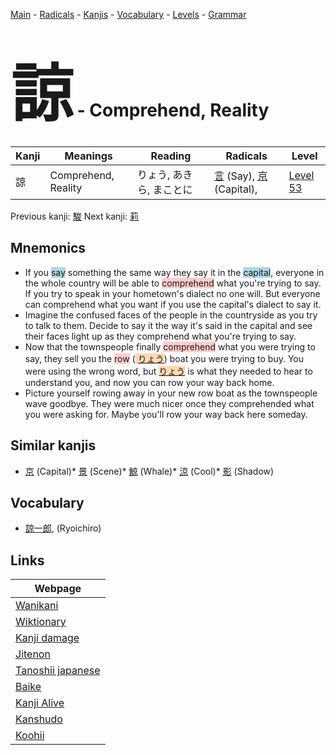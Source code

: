 <style> bigfont {font-size: 100px}</style>
[Main](../README.md) -
[Radicals](../radicals.md) -
[Kanjis](../kanjis.md) -
[Vocabulary](../vocabulary.md) -
[Levels](../levels.md) -
[Grammar](../grammar.md)
# <bigfont> 諒</bigfont> - Comprehend, Reality 

| Kanji | Meanings | Reading | Radicals | Level |
| --- | --- | --- | --- | --- |
| 諒 | Comprehend, Reality | りょう, あきら, まことに | [言](../radicals/言.md) (Say), [京](../radicals/京.md) (Capital),  | [Level 53](../levels/wk_level53.md) |

Previous kanji: [駿](駿.md) Next kanji: [莉](莉.md) 

## Mnemonics
 * If you <span style="background-color:#ADD8E6"> say</span> something the same way they say it in the <span style="background-color:#ADD8E6"> capital</span>, everyone in the whole country will be able to <span style="background-color:#ffcccb"> comprehend</span> what you're trying to say. If you try to speak in your hometown's dialect no one will. But everyone can comprehend what you want if you use the capital's dialect to say it.
* Imagine the confused faces of the people in the countryside as you try to talk to them. Decide to say it the way it's said in the capital and see their faces light up as they comprehend what you're trying to say.
* Now that the townspeople finally <span style="background-color:#ffcccb"> comprehend</span> what you were trying to say, they sell you the <span style="background-color:#ffcccb"> row</span> (<span style="background-color:#fed8b1"> [りょう](https://jisho.org/search/りょう)</span>) boat you were trying to buy. You were using the wrong word, but <span style="background-color:#fed8b1"> [りょう](https://jisho.org/search/りょう)</span> is what they needed to hear to understand you, and now you can row your way back home.
* Picture yourself rowing away in your new row boat as the townspeople wave goodbye. They were much nicer once they comprehended what you were asking for. Maybe you'll row your way back here someday.


## Similar kanjis
 * [京](京.md) (Capital)* [景](景.md) (Scene)* [鯨](鯨.md) (Whale)* [涼](涼.md) (Cool)* [影](影.md) (Shadow)


## Vocabulary
 * [諒一郎](../vocabulary/諒.md), (Ryoichiro)



## Links 

| Webpage |
| --- |
| [Wanikani          ](https://www.wanikani.com/kanji/諒) |
| [Wiktionary        ](https://en.wiktionary.org/wiki/諒) |
| [Kanji damage      ](http://www.kanjidamage.com/kanji/search?utf8=✓&q=諒) |
| [Jitenon           ](https://jitenon.com/kanji/諒) |
| [Tanoshii japanese ](https://www.tanoshiijapanese.com/dictionary/kanji.cfm?k=諒) |
| [Baike             ](https://baike.baidu.com/item/諒) |
| [Kanji Alive       ](https://app.kanjialive.com/諒) |
| [Kanshudo          ](https://www.kanshudo.com/searchmn?q=諒) |
| [Koohii            ](https://kanji.koohii.com/study/kanji/諒) |
